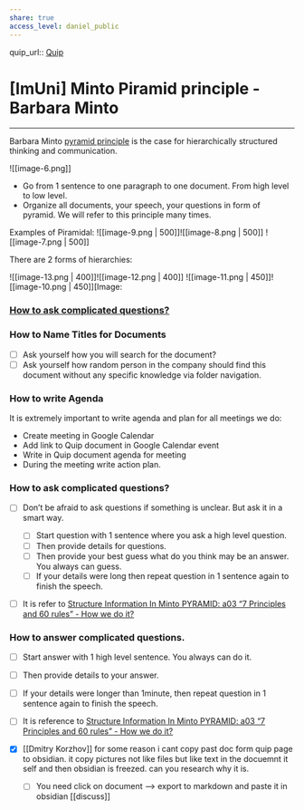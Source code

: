 ```yaml
---
share: true
access_level: daniel_public 
---
```

quip_url:: [Quip](https://improvado.quip.com/Ax0QAz11nXzv)

# [ImUni] Minto Piramid principle - Barbara Minto
* * *
Barbara Minto [pyramid principle](https://www.youtube.com/watch?v=6QGxUmygbC0&vl=en-US) is the case for hierarchically structured thinking and communication.

![[image-6.png]]

* Go from 1 sentence to one paragraph to one document. From high level to low level. 
* Organize all documents, your speech, your questions in form of pyramid. We will refer to this principle many times.


Examples of Piramidal:
![[image-9.png | 500]]![[image-8.png | 500]]
![[image-7.png | 500]]

There are 2 forms of hierarchies:

![[image-13.png | 400]]![[image-12.png | 400]]
![[image-11.png | 450]]![[image-10.png | 450]][Image: 

### [How to ask complicated questions?](https://improvado.quip.com/Ax0QAz11nXzv#temp:C:eDW9fa9f3a525fc4c9593ae387aa)

### How to Name Titles for Documents 

- [ ] Ask yourself how you will search for the document? 
- [ ] Ask yourself how random person in the company should find this document without any specific knowledge via folder navigation.

### How to write Agenda

It is extremely important to write agenda and plan for all meetings we do:

* Create meeting in Google Calendar
* Add link to Quip document in Google Calendar event
* Write in Quip document agenda for meeting
* During the meeting write action plan.

### How to ask complicated questions?

- [ ] Don’t be afraid to ask questions if something is unclear. But ask it in a smart way.
    - [ ] Start question with 1 sentence where you ask a high level question. 
    - [ ] Then provide details for questions.
    - [ ] Then provide your best guess what do you think may be an answer. You always can guess. 
    - [ ] If your details were long then repeat question in 1 sentence again to finish the speech.
- [ ] It is refer to  [Structure Information In Minto PYRAMID: a03 “7 Principles and 60 rules” - How we do it?](https://improvado.quip.com/oVPAAiqWjaoi#FVMACAZl6s2)



### How to answer complicated questions.

- [ ] Start answer with 1 high level sentence. You always can do it.
- [ ] Then provide details to your answer.
- [ ] If your details were longer than 1minute, then repeat question in 1 sentence again to finish the speech. 
- [ ] It is reference to [Structure Information In Minto PYRAMID: a03 “7 Principles and 60 rules” - How we do it?](https://improvado.quip.com/oVPAAiqWjaoi#FVMACAZl6s2)





- [x] [[Dmitry Korzhov]] for some reason i cant copy past doc form quip page to obsidian. it copy pictures not like files but like text in the docuemnt it self and then obsidian is freezed. can you research why it is. 
	- [ ] You need click on document —> export to markdown and paste it in obsidian [[discuss]]


